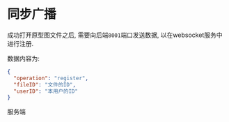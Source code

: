 # 同步广播

成功打开原型图文件之后, 需要向后端`8001`端口发送数据, 以在websocket服务中进行注册.

数据内容为:
```json
{
  "operation": "register",
  "fileID": "文件的ID",
  "userID": "本用户的ID"
}
```

服务端